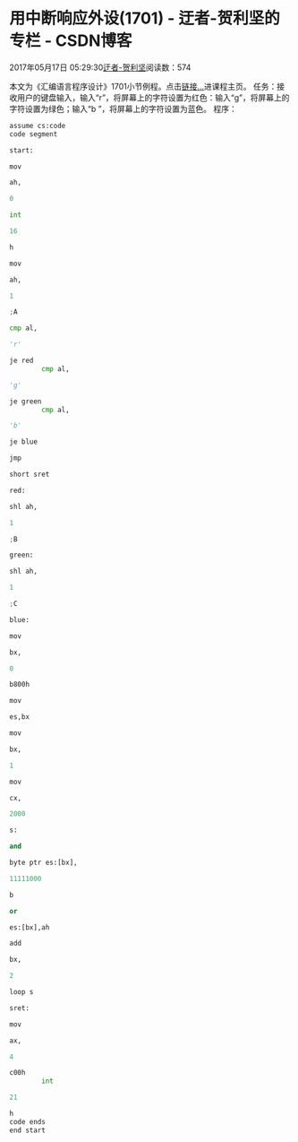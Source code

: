 
# 用中断响应外设(1701) - 迂者-贺利坚的专栏 - CSDN博客

2017年05月17日 05:29:30[迂者-贺利坚](https://me.csdn.net/sxhelijian)阅读数：574


本文为《汇编语言程序设计》1701小节例程。点击[链接…](http://blog.csdn.net/sxhelijian/article/details/56671827)进课程主页。
任务：接收用户的键盘输入，输入“r”，将屏幕上的字符设置为红色：输入“g”，将屏幕上的字符设置为绿色；输入“b ”，将屏幕上的字符设置为蓝色。
程序：
```python
assume cs:code
code segment
```
```python
start:
```
```python
mov
```
```python
ah,
```
```python
0
```
```python
int
```
```python
16
```
```python
h
```
```python
mov
```
```python
ah,
```
```python
1
```
```python
;A
```
```python
cmp al,
```
```python
'r'
```
```python
je red
        cmp al,
```
```python
'g'
```
```python
je green
        cmp al,
```
```python
'b'
```
```python
je blue
```
```python
jmp
```
```python
short sret
```
```python
red:
```
```python
shl ah,
```
```python
1
```
```python
;B
```
```python
green:
```
```python
shl ah,
```
```python
1
```
```python
;C
```
```python
blue:
```
```python
mov
```
```python
bx,
```
```python
0
```
```python
b800h
```
```python
mov
```
```python
es,bx
```
```python
mov
```
```python
bx,
```
```python
1
```
```python
mov
```
```python
cx,
```
```python
2000
```
```python
s:
```
```python
and
```
```python
byte ptr es:[bx],
```
```python
11111000
```
```python
b
```
```python
or
```
```python
es:[bx],ah
```
```python
add
```
```python
bx,
```
```python
2
```
```python
loop s
```
```python
sret:
```
```python
mov
```
```python
ax,
```
```python
4
```
```python
c00h
        int
```
```python
21
```
```python
h
code ends
end start
```

